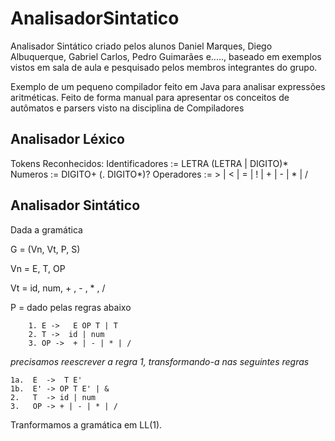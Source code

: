 # AnalisadorSintatico

Analisador Sintático criado pelos alunos Daniel Marques, Diego Albuquerque, Gabriel Carlos, Pedro Guimarães e.....,  baseado em exemplos vistos em sala de aula e pesquisado pelos membros integrantes do grupo.

Exemplo de um pequeno compilador feito em Java para analisar expressões aritméticas.
Feito de forma manual para apresentar os conceitos de autômatos e parsers visto na disciplina de Compiladores

## Analisador Léxico

Tokens Reconhecidos:
Identificadores := LETRA (LETRA | DIGITO)*
Numeros := DIGITO+ (. DIGITO*)?
Operadores := > | < | = | ! | + | - | * | /

## Analisador Sintático
Dada a gramática

G = (Vn, Vt, P, S)

Vn = E, T, OP

Vt = id, num, + , - , * , /

P = dado pelas regras abaixo

		1. E ->   E OP T | T
		2. T ->  id | num
		3. OP ->  + | - | * | /

*precisamos reescrever a regra 1, transformando-a nas seguintes regras*

	1a.  E  ->  T E'
	1b.  E' -> OP T E' | &
	2.   T  -> id | num
	3.   OP -> + | - | * | /
	
Tranformamos a gramática em LL(1).